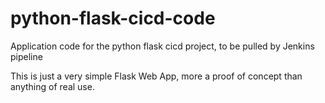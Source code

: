# python-flask-cicd-code
Application code for the python flask cicd project, to be pulled by Jenkins pipeline

This is just a very simple Flask Web App, more a proof of concept than anything of real use.
